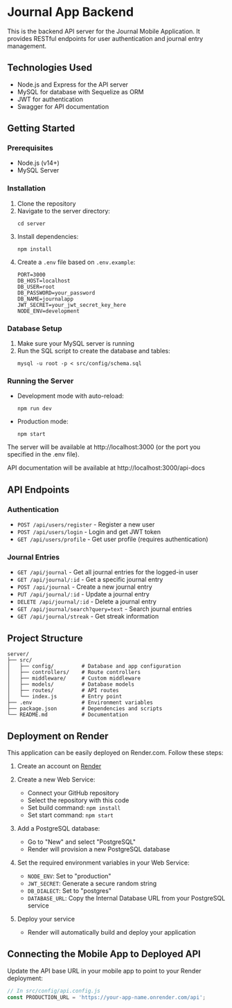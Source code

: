 # Journal App Backend

This is the backend API server for the Journal Mobile Application. It provides RESTful endpoints for user authentication and journal entry management.

## Technologies Used

- Node.js and Express for the API server
- MySQL for database with Sequelize as ORM
- JWT for authentication
- Swagger for API documentation

## Getting Started

### Prerequisites

- Node.js (v14+)
- MySQL Server

### Installation

1. Clone the repository
2. Navigate to the server directory:
   ```
   cd server
   ```
3. Install dependencies:
   ```
   npm install
   ```
4. Create a `.env` file based on `.env.example`:
   ```
   PORT=3000
   DB_HOST=localhost
   DB_USER=root
   DB_PASSWORD=your_password
   DB_NAME=journalapp
   JWT_SECRET=your_jwt_secret_key_here
   NODE_ENV=development
   ```
   
### Database Setup

1. Make sure your MySQL server is running
2. Run the SQL script to create the database and tables:
   ```
   mysql -u root -p < src/config/schema.sql
   ```
   
### Running the Server

- Development mode with auto-reload:
  ```
  npm run dev
  ```
  
- Production mode:
  ```
  npm start
  ```

The server will be available at http://localhost:3000 (or the port you specified in the .env file).

API documentation will be available at http://localhost:3000/api-docs

## API Endpoints

### Authentication

- `POST /api/users/register` - Register a new user
- `POST /api/users/login` - Login and get JWT token
- `GET /api/users/profile` - Get user profile (requires authentication)

### Journal Entries

- `GET /api/journal` - Get all journal entries for the logged-in user
- `GET /api/journal/:id` - Get a specific journal entry
- `POST /api/journal` - Create a new journal entry
- `PUT /api/journal/:id` - Update a journal entry
- `DELETE /api/journal/:id` - Delete a journal entry
- `GET /api/journal/search?query=text` - Search journal entries
- `GET /api/journal/streak` - Get streak information

## Project Structure

```
server/
├── src/
│   ├── config/         # Database and app configuration
│   ├── controllers/    # Route controllers
│   ├── middleware/     # Custom middleware
│   ├── models/         # Database models
│   ├── routes/         # API routes
│   └── index.js        # Entry point
├── .env                # Environment variables
├── package.json        # Dependencies and scripts
└── README.md           # Documentation
``` 

## Deployment on Render

This application can be easily deployed on Render.com. Follow these steps:

1. Create an account on [Render](https://render.com/)
2. Create a new Web Service:
   - Connect your GitHub repository
   - Select the repository with this code
   - Set build command: `npm install`
   - Set start command: `npm start`

3. Add a PostgreSQL database:
   - Go to "New" and select "PostgreSQL"
   - Render will provision a new PostgreSQL database

4. Set the required environment variables in your Web Service:
   - `NODE_ENV`: Set to "production"
   - `JWT_SECRET`: Generate a secure random string
   - `DB_DIALECT`: Set to "postgres"
   - `DATABASE_URL`: Copy the Internal Database URL from your PostgreSQL service

5. Deploy your service
   - Render will automatically build and deploy your application

## Connecting the Mobile App to Deployed API

Update the API base URL in your mobile app to point to your Render deployment:

```javascript
// In src/config/api.config.js
const PRODUCTION_URL = 'https://your-app-name.onrender.com/api';
``` 
